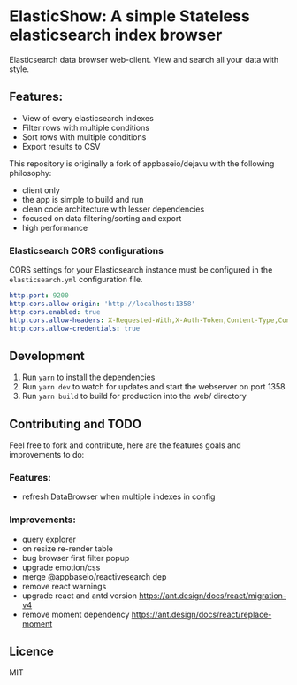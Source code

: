 # ElasticShow: A simple Stateless elasticsearch index browser
Elasticsearch data browser web-client. View and search all your data with style.

## Features:
- View of every elasticsearch indexes
- Filter rows with multiple conditions
- Sort rows with multiple conditions
- Export results to CSV

This repository is originally a fork of appbaseio/dejavu with the following philosophy:
- client only
- the app is simple to build and run
- clean code architecture with lesser dependencies
- focused on data filtering/sorting and export
- high performance


### Elasticsearch CORS configurations
CORS settings for your Elasticsearch instance must be configured in the `elasticsearch.yml` configuration file.
```yaml
http.port: 9200
http.cors.allow-origin: 'http://localhost:1358'
http.cors.enabled: true
http.cors.allow-headers: X-Requested-With,X-Auth-Token,Content-Type,Content-Length,Authorization
http.cors.allow-credentials: true
```

## Development
1. Run `yarn` to install the dependencies
2. Run `yarn dev` to watch for updates and start the webserver on port 1358
2. Run `yarn build` to build for production into the web/ directory


## Contributing and TODO
Feel free to fork and contribute, here are the features goals and improvements to do:

### Features:
- refresh DataBrowser when multiple indexes in config


### Improvements:
- query explorer
- on resize re-render table
- bug browser first filter popup
- upgrade emotion/css
- merge @appbaseio/reactivesearch dep
- remove react warnings
- upgrade react and antd version https://ant.design/docs/react/migration-v4
- remove moment dependency https://ant.design/docs/react/replace-moment

## Licence
MIT